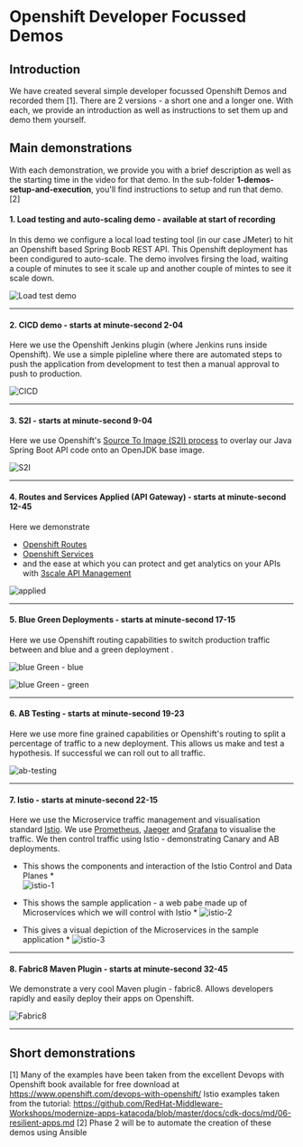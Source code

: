 # Openshift Developer Focussed Demos

## Introduction
We have created several simple developer focussed Openshift Demos and recorded them [1]. There are 2 versions - a short one and a longer one. With each, we provide an introduction as well as instructions to set them up and demo them yourself.

## Main demonstrations
With each demonstration, we provide you with a brief description as well as the starting time in the video for that demo. In the sub-folder **1-demos-setup-and-execution**, you'll find instructions to setup and run that demo. [2]

#### 1. Load testing and auto-scaling demo - available at start of recording
In this demo we configure a local load testing tool (in our case JMeter) to hit an Openshift based Spring Boob REST API. This Openshift deployment has been condigured to auto-scale. The demo involves firsing the load, waiting a couple of minutes to see it scale up and another couple of mintes to see it scale down.

![Load test demo](https://github.com/tnscorcoran/openshift-demos/blob/master/images/Openshift%20Demo%20-%201%20-%20Load%20Test.png)
  
_________________________________________________________________________________________________________  

#### 2. CICD demo - starts at minute-second 2-04
Here we use the Openshift Jenkins plugin (where Jenkins runs inside Openshift). We use a simple pipleline where there are automated steps to push the application from development to test then a manual approval to push to production.
  
 ![CICD](https://github.com/tnscorcoran/openshift-demos/blob/master/images/Openshift%20Demo%20-%202%20-%20CICD.png)
  
_________________________________________________________________________________________________________  

#### 3. S2I - starts at minute-second 9-04
Here we use Openshift's [Source To Image (S2I) process](https://docs.openshift.com/container-platform/3.10/architecture/core_concepts/builds_and_image_streams.html#source-build) to overlay our Java Spring Boot API code onto an OpenJDK base image.
  
 ![S2I](https://github.com/tnscorcoran/openshift-demos/blob/master/images/Openshift%20Demo%20-%203%20-%20S2I.png)
  
_________________________________________________________________________________________________________  

#### 4. Routes and Services Applied (API Gateway) - starts at minute-second 12-45
Here we demonstrate 
- [Openshift Routes](https://docs.openshift.com/container-platform/3.10/architecture/networking/routes.html)
- [Openshift Services](https://docs.openshift.com/container-platform/3.10/architecture/core_concepts/pods_and_services.html)
- and the ease at which you can protect and get analytics on your APIs with [3scale API Management](https://www.redhat.com/en/technologies/jboss-middleware/3scalehttps://docs.openshift.com/container-platform/3.10/architecture/networking/routes.html)
  
 ![applied](https://github.com/tnscorcoran/openshift-demos/blob/master/images/Openshift%20Demo%20-%204%20-%20Routes%20and%20Services%20Applied%20-%20API%20Gateway.png)
  
_________________________________________________________________________________________________________  

#### 5. Blue Green Deployments - starts at minute-second 17-15
Here we use Openshift routing capabilities to switch production traffic between and blue and a green deployment .
  
 ![blue Green - blue](https://github.com/tnscorcoran/openshift-demos/blob/master/images/Openshift%20Demo%20-%205%20-%20Blue%20Green%20(Blue).png)
  
  
 ![blue Green - green](https://github.com/tnscorcoran/openshift-demos/blob/master/images/Openshift%20Demo%20-%206%20-%20Blue%20Green%20(Green).png)
  
_________________________________________________________________________________________________________  

#### 6. AB Testing - starts at minute-second 19-23
Here we use more fine grained capabilities or Openshift's routing to split a percentage of traffic to a new deployment. This allows us make and test a hypothesis. If successful we can roll out to all traffic.
  
 ![ab-testing](https://github.com/tnscorcoran/openshift-demos/blob/master/images/Openshift%20Demo%20-%207%20-%20AB%20Testing.png)
  
_________________________________________________________________________________________________________  

#### 7. Istio - starts at minute-second 22-15
Here we use the Microservice traffic management and visualisation standard [Istio](https://istio.io/). We use [Prometheus](https://prometheus.io/), [Jaeger](https://www.jaegertracing.io/docs/) and [Grafana](https://grafana.com/) to visualise the traffic. We then control traffic using Istio - demonstrating Canary and AB deployments.

* This shows the components and interaction of the Istio Control and Data Planes *  
![istio-1](https://github.com/tnscorcoran/openshift-demos/blob/master/images/Openshift%20Demo%20-%208%20-%20Istio%20Overview.png)

* This shows the sample application - a web pabe made up of Microservices which we will control with Istio *
![istio-2](https://github.com/tnscorcoran/openshift-demos/blob/master/images/Openshift%20Demo%20-%209%20-%20Istio%20Demo%201.png)

* This gives a visual depiction of the Microservices in the sample application *
![istio-3](https://github.com/tnscorcoran/openshift-demos/blob/master/images/Openshift%20Demo%20-%2010%20-%20Istio%20Demo%202.png)
  
_________________________________________________________________________________________________________  

#### 8. Fabric8 Maven Plugin - starts at minute-second 32-45
We demonstrate a very cool Maven plugin - fabric8. Allows developers rapidly and easily deploy their apps on Openshift.
  
 ![Fabric8](https://github.com/tnscorcoran/openshift-demos/blob/master/images/Openshift%20Demo%20-%2011%20-%20Fabric8%20Maven%20Plugin.png)
  
_________________________________________________________________________________________________________  



## Short demonstrations


[1] Many of the examples have been taken from the excellent Devops with Openshift book available for free download at https://www.openshift.com/devops-with-openshift/
Istio examples taken from the tutorial: https://github.com/RedHat-Middleware-Workshops/modernize-apps-katacoda/blob/master/docs/cdk-docs/md/06-resilient-apps.md
[2] Phase 2 will be to automate the creation of these demos using Ansible


